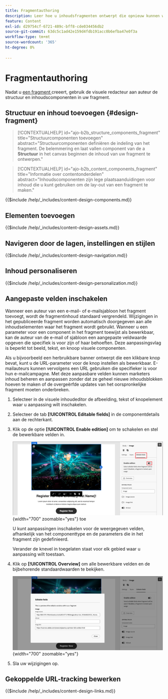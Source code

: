 ```yaml
---
title: Fragmentauthoring
description: Leer hoe u inhoudsfragmenten ontwerpt die opnieuw kunnen worden gebruikt voor uw e-mails en sjabloonontwerpen voor efficiëntie en om ontwerp- en branding-standaarden te behouden.
feature: Content
exl-id: d29754cf-6721-489c-bff8-cde034456db2
source-git-commit: 63dc5c1ad42e159d4fdb191acc0b6efba47e0f3a
workflow-type: tm+mt
source-wordcount: '365'
ht-degree: 0%

---
```


# Fragmentauthoring

Nadat u [ een fragment ](./fragments.md#create-fragments) creeert, gebruik de visuele redacteur aan auteur de structuur en inhoudscomponenten in uw fragment.

## Structuur en inhoud toevoegen {#design-fragment}

>[!CONTEXTUALHELP]
>id="ajo-b2b_structure_components_fragment"
>title="Structuurcomponenten toevoegen"
>abstract="Structuurcomponenten definiëren de indeling van het fragment. De belemmering en laat vallen component van de a **Structuur** in het canvas beginnen de inhoud van uw fragment te ontwerpen."

>[!CONTEXTUALHELP]
>id="ajo-b2b_content_components_fragment"
>title="Informatie over contentonderdelen"
>abstract="Inhoudscomponenten zijn lege plaatsaanduidingen voor inhoud die u kunt gebruiken om de lay-out van een fragment te maken."

{{$include /help/_includes/content-design-components.md}}

## Elementen toevoegen

{{$include /help/_includes/content-design-assets.md}}

## Navigeren door de lagen, instellingen en stijlen

{{$include /help/_includes/content-design-navigation.md}}

## Inhoud personaliseren

{{$include /help/_includes/content-design-personalization.md}}

## Aangepaste velden inschakelen

Wanneer een auteur van een e-mail- of e-mailsjabloon het fragment toevoegt, wordt de fragmentinhoud standaard vergrendeld. Wijzigingen in het gepubliceerde fragment worden automatisch doorgegeven aan alle inhoudselementen waar het fragment wordt gebruikt. Wanneer u een parameter voor een component in het fragment toewijst als bewerkbaar, kan de auteur van de e-mail of sjabloon een aangepaste veldwaarde opgeven die specifiek is voor zijn of haar behoeften. Deze aanpassingsvlag is beperkt tot beeld, tekst, en knoop visuele componenten.

Als u bijvoorbeeld een herbruikbare banner ontwerpt die een klikbare knop bevat, kunt u de URL-parameter voor de knop instellen als bewerkbaar. E-mailauteurs kunnen vervolgens een URL gebruiken die specifieker is voor hun e-mailcampagne. Met deze aanpasbare velden kunnen marketers inhoud beheren en aanpassen zonder dat ze geheel nieuwe inhoudsblokken hoeven te maken of de overgeërfde updates van het oorspronkelijke fragment moeten onderbreken.

1. Selecteer in de visuele inhoudeditor de afbeelding, tekst of knopelement waar u aanpassing wilt inschakelen.

1. Selecteer de tab **[!UICONTROL Editable fields]** in de componentdetails aan de rechterkant.

1. Klik op de optie **[!UICONTROL Enable edition]** om te schakelen en stel de bewerkbare velden in.

   ![ laat editable gebieden voor een component van het fragmentbeeld ](./assets/fragment-editable-fields-image.png){width="700" zoomable="yes"} toe

   U kunt aanpassingen inschakelen voor de weergegeven velden, afhankelijk van het componenttype en de parameters die in het fragment zijn gedefinieerd.

   Verander de knevel in toegelaten staat voor elk gebied waar u aanpassing wilt toestaan.

1. Klik op **[!UICONTROL Overview]** om alle bewerkbare velden en de bijbehorende standaardwaarden te bekijken.

   ![ herzie de editable gebieden en hun standaardwaarden ](./assets/fragment-editable-fields-image-overview.png){width="700" zoomable="yes"}

1. Sla uw wijzigingen op.

## Gekoppelde URL-tracking bewerken

{{$include /help/_includes/content-design-links.md}}
